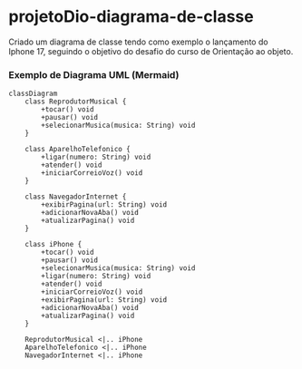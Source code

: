 # projetoDio-diagrama-de-classe
Criado um diagrama de classe tendo como exemplo o lançamento do Iphone 17, seguindo o objetivo do desafio do curso de Orientação ao objeto. 



  ### Exemplo de Diagrama UML (Mermaid)
```mermaid
classDiagram
    class ReprodutorMusical {
        +tocar() void
        +pausar() void
        +selecionarMusica(musica: String) void
    }

    class AparelhoTelefonico {
        +ligar(numero: String) void
        +atender() void
        +iniciarCorreioVoz() void
    }

    class NavegadorInternet {
        +exibirPagina(url: String) void
        +adicionarNovaAba() void
        +atualizarPagina() void
    }

    class iPhone {
        +tocar() void
        +pausar() void
        +selecionarMusica(musica: String) void
        +ligar(numero: String) void
        +atender() void
        +iniciarCorreioVoz() void
        +exibirPagina(url: String) void
        +adicionarNovaAba() void
        +atualizarPagina() void
    }

    ReprodutorMusical <|.. iPhone
    AparelhoTelefonico <|.. iPhone
    NavegadorInternet <|.. iPhone

  
```


  
